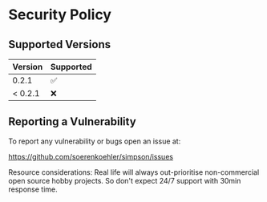 # Security Policy

## Supported Versions

| Version   | Supported          |
| --------- | ------------------ |
|   0.2.1   | :white_check_mark: |
| < 0.2.1   | :x:                |

## Reporting a Vulnerability

To report any vulnerability or bugs open an issue at:

https://github.com/soerenkoehler/simpson/issues

Resource considerations: Real life will always out-prioritise non-commercial
open source hobby projects. So don't expect 24/7 support with 30min response
time.
